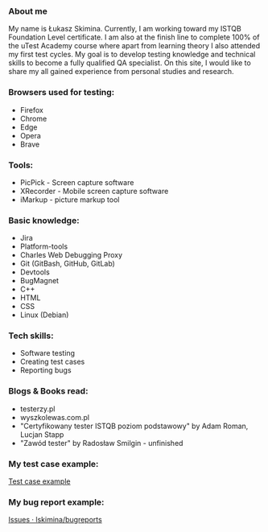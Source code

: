 ### About me ###
My name is Łukasz Skimina. Currently, I am working toward my ISTQB Foundation Level certificate. I am also at the finish line to complete 100% of the uTest Academy course where apart from learning theory I also attended my first test cycles. My goal is to develop testing knowledge and technical skills to become a fully qualified QA specialist. On this site, I would like to share my all gained experience from personal studies and research.

### Browsers used for testing: ###
- Firefox
- Chrome
- Edge
- Opera
- Brave

### Tools: ###
- PicPick - Screen capture software
- XRecorder - Mobile screen capture software
- iMarkup - picture markup tool

### Basic knowledge: ###
- Jira
- Platform-tools
- Charles Web Debugging Proxy
- Git (GitBash, GitHub, GitLab)
- Devtools
- BugMagnet
- C++
- HTML
- CSS
- Linux (Debian)

### Tech skills: ###
- Software testing
- Creating test cases
- Reporting bugs

### Blogs & Books read: ###
- testerzy.pl
- wyszkolewas.com.pl
- "Certyfikowany tester ISTQB poziom podstawowy" by Adam Roman, Lucjan Stapp
- "Zawód tester" by Radosław Smilgin - unfinished

### My test case example: ###
[Test case example](https://docs.google.com/document/d/14zQ-29xfVh6tPFzqAZv6hoGk2t5CfIASmTv7TuuBS8M/edit?usp=sharing)

### My bug report example: ###
[Issues · lskimina/bugreports](https://github.com/lskimina/bugreports/issues)

